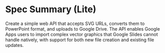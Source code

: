 # Spec Summary (Lite)

Create a simple web API that accepts SVG URLs, converts them to PowerPoint format, and uploads to Google Drive. The API enables Google Apps users to import complex vector graphics that Google Slides cannot handle natively, with support for both new file creation and existing file updates.